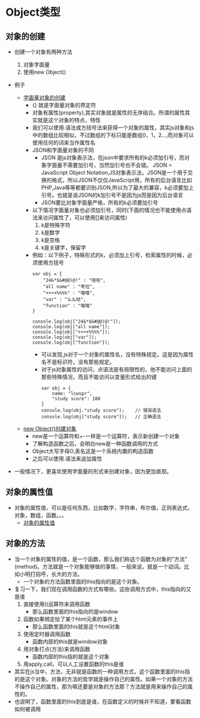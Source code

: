 # Object类型
## 对象的创建
* 创建一个对象有两种方法
    1. 对象字面量
    2. 使用new Object()
* 例子
    * [字面量对象的创建](file/01_对象的创建演示.html)
        * {} 就是字面量对象的界定符
        * 对象有属性(property),其实对象就是属性的无序结合。所谓的属性其实就是这个对象的特点，特性
        * 我们可以使用.语法或方括号法来获得一个对象的属性，其实js对象和js中的数组比较相似，不过数组的下标只能是数组0，1，2...,而对象可以使用任何的词来当作属性名
        * JSON和字面量对象的不同
            * JSON 是js对象表示法，在json中要求所有的k必须加引号，而对象字面量不需要加引号，当然加引号也不会错。 JSON = JavaScript Object Notation,JS对象表示法，JSON是一个用于交换的格式，所以JSON不仅仅JavaScript用，所有的后台语言比如PHP,Java等等都要识别JSON,所以为了最大的兼容，k必须要加上引号。也就是说JSON的k加引号不是因为js而是因为后台语言
            * JSON要比对象字面量严格，所有的k必须要加引号
        * 以下情况字面量对象也必须加引号，同时(下面的情况也不能使用点语法来访问属性了，可以使用\[]来访问属性)
            1. k是特殊字符
            2. k是数字
            3. k是空格
            4. k是关键字，保留字
        * 例如：以下例子，特殊形式的k，必须加上引号，检索属性的时候，必须使用方括号
            ```
            var obj = {
				"24&*$&#@@)@!" : "哈哈",
				"all name" : "考拉",
				"++++%%%%" : "嘻嘻",
				"var" : "么么哒",
				"function" : "嘻嘻"
			} 
	
			console.log(obj["24&*$&#@@)@!"]);
			console.log(obj["all name"]);
			console.log(obj["++++%%%%"]);
			console.log(obj["var"]);
			console.log(obj["function"]);

            ```
            * 可以发现,js对于一个对象的属性名，没有特殊规定。这是因为属性名不是标识符，没有那些规定。
            * 对于js对象属性的访问，点语法是有局限性的，他不能访问上面的那些特殊情况，而且不能访问以变量形式给出的键
                ```
                var obj = {
                    name: "lcwspr",
                    "study score": 100
                }
                console.log(obj."study score");    // 错误语法
                console.log(obj["study score"]);   // 正确语法
                ```
    * [new Object()创建对象](file/02_new_object创建对象.html)
        * new是一个运算符和+-一样是一个运算符，表示新创建一个对象
        * 了解构造函数之后，会明白new是一种函数调用的方式
        * Object大写字母O,表名这是一个系统内置的构造函数
        * 之后可以使用.语法来追加属性
        
* 一般情况下，更喜欢使用字面量的形式来创建对象，因为更加直观。
         
        
## 对象的属性值
* 对象的属性值，可以是任何东西，比如数字，字符串，布尔值，正则表达式，对象，数组，函数。。。
    * [对象的属性值](file/03_对象的属性值.html)


## 对象的方法
* 当一个对象的属性的值，是一个函数，那么我们称这个函数为对象的"方法"(method)。方法就是一个对象能够做的事情，一般来说，就是一个动词。比如小明打招呼，长大的方法。
    * 一个对象的方法函数里面的this指向的是这个对象。     
* 复习一下，我们现在调用函数的方式有哪些。这些调用方式中，this指向的又是谁
    1. 直接使用()运算符来调用函数
        * 那么函数里面的this指向的是window
    2. 函数如果绑定给了某个html元素的事件上
        * 那么函数里面的this就是这个html对象
    3. 使用定时器调用函数
        * 函数内部的this就是window对象
    4. 用对象打点(方法)来调用函数
        * 函数内部的this指的就是这个对象
    5. 用apply,call，可以人工设置函数的this是谁
* 其实在js当中，方法，无非就是函数的一种调用方式，这个函数里面的this指的是这个对象。对象的方法的哲学就是操作自己的属性。如果一个对象的方法不操作自己的属性，那为嘛还要是对象的方法那？方法就是用来操作自己的属性的。
* 也说明了，函数里面的this到底是谁，在函数定义的时候并不知道，要看函数如何被调用
                
       